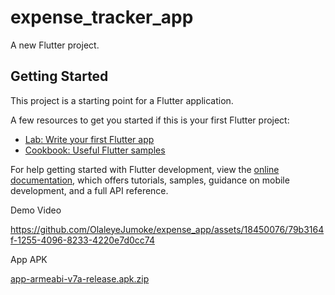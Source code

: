 # expense_tracker_app

A new Flutter project.

## Getting Started

This project is a starting point for a Flutter application.

A few resources to get you started if this is your first Flutter project:

- [Lab: Write your first Flutter app](https://docs.flutter.dev/get-started/codelab)
- [Cookbook: Useful Flutter samples](https://docs.flutter.dev/cookbook)

For help getting started with Flutter development, view the
[online documentation](https://docs.flutter.dev/), which offers tutorials,
samples, guidance on mobile development, and a full API reference.


Demo Video

https://github.com/OlaleyeJumoke/expense_app/assets/18450076/79b3164f-1255-4096-8233-4220e7d0cc74


App APK

[app-armeabi-v7a-release.apk.zip](https://github.com/OlaleyeJumoke/expense_app/files/12643830/app-armeabi-v7a-release.apk.zip)

